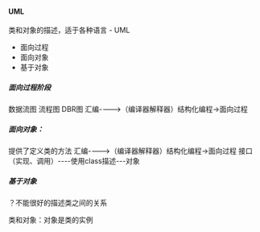 #### UML 

类和对象的描述，适于各种语言 - UML

- 面向过程
- 面向对象   
- 基于对象

##### 面向过程阶段
数据流图
流程图
DBR图
汇编---->（编译器解释器）结构化编程->面向过程

##### 面向对象：
提供了定义类的方法
汇编---->（编译器解释器）结构化编程->面向过程
接口（实现、调用）----使用class描述---对象

##### 基于对象
？不能很好的描述类之间的关系

类和对象：对象是类的实例




